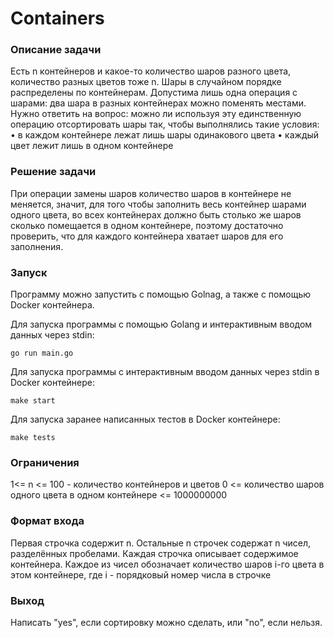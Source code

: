 # Containers
### Описание задачи

Есть n контейнеров и какое-то количество шаров разного цвета, количество разных цветов тоже n. Шары в случайном порядке распределены по контейнерам. Допустима лишь одна операция с шарами: два шара в разных контейнерах можно поменять местами. Нужно ответить на вопрос: можно ли используя эту единственную операцию отсортировать шары так, чтобы выполнялись такие условия:
    • в каждом контейнере лежат лишь шары одинакового цвета
    • каждый цвет лежит лишь в одном контейнере

### Решение задачи

При операции замены шаров количество шаров в контейнере не меняется, значит, для того чтобы заполнить весь контейнер шарами одного цвета, во всех контейнерах должно быть столько же шаров сколько помещается в одном контейнере, поэтому достаточно проверить, что для каждого контейнера хватает шаров для его заполнения.

### Запуск

Программу можно запустить с помощью Golnag, а также с помощью Docker контейнера.

Для запуска программы с помощью Golang и интерактивным вводом данных через stdin:

```
go run main.go
```

Для запуска программы с интерактивным вводом данных через stdin в Docker контейнере:

```
make start
```

Для запуска заранее написанных тестов в Docker контейнере:

```
make tests
```

### Ограничения

1<= n <= 100 - количество контейнеров и цветов 0 <= количество шаров одного цвета в одном контейнере <= 1000000000

### Формат входа
Первая строчка содержит n. Остальные n строчек содержат n чисел, разделённых пробелами. Каждая строчка описывает содержимое контейнера. Каждое из чисел обозначает количество шаров i-го цвета в этом контейнере, где i - порядковый номер числа в строчке

### Выход

Написать "yes", если сортировку можно сделать, или "no", если нельзя.
